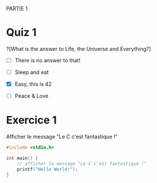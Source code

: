 PARTIE 1

# Quiz 1

?[What is the answer to Life, the Universe and Everything?]
-[ ] There is no answer to that!
-[ ] Sleep and eat
-[x] Easy, this is 42
-[ ] Peace & Love


# Exercice 1

Afficher le message "Le C c'est fantastique !"

```C runnable
#include <stdio.h>

int main() {
	// afficher le message "Le C c'est fantastique !"
	printf("Hello World!");
}

```
